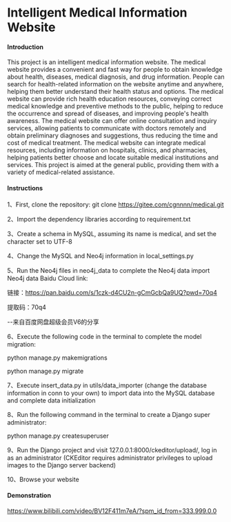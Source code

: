 # Intelligent Medical Information Website

#### Introduction
This project is an intelligent medical information website. The medical website provides a convenient and fast way for people to obtain knowledge about health, diseases, medical diagnosis, and drug information. People can search for health-related information on the website anytime and anywhere, helping them better understand their health status and options. The medical website can provide rich health education resources, conveying correct medical knowledge and preventive methods to the public, helping to reduce the occurrence and spread of diseases, and improving people's health awareness. The medical website can offer online consultation and inquiry services, allowing patients to communicate with doctors remotely and obtain preliminary diagnoses and suggestions, thus reducing the time and cost of medical treatment. The medical website can integrate medical resources, including information on hospitals, clinics, and pharmacies, helping patients better choose and locate suitable medical institutions and services. This project is aimed at the general public, providing them with a variety of medical-related assistance.
#### Instructions

1、First, clone the repository: git clone https://gitee.com/cgnnnn/medical.git

2、Import the dependency libraries according to requirement.txt

3、Create a schema in MySQL, assuming its name is medical, and set the character set to UTF-8

4、Change the MySQL and Neo4j information in local_settings.py

5、Run the Neo4j files in neo4j_data to complete the Neo4j data import
Neo4j data Baidu Cloud link:

链接：https://pan.baidu.com/s/1czk-d4CU2n-gCmGcbQa9UQ?pwd=70q4 

提取码：70q4 

--来自百度网盘超级会员V6的分享

6、Execute the following code in the terminal to complete the model migration:

python manage.py makemigrations

python manage.py migrate

7、Execute insert_data.py in utils/data_importer (change the database information in conn to your own) to import data into the MySQL database and complete data initialization

8、Run the following command in the terminal to create a Django super administrator:

python manage.py createsuperuser

9、Run the Django project and visit 127.0.0.1:8000/ckeditor/upload/, log in as an administrator (CKEditor requires administrator privileges to upload images to the Django server backend)

10、Browse your website

#### Demonstration
https://www.bilibili.com/video/BV12F411m7eA/?spm_id_from=333.999.0.0
